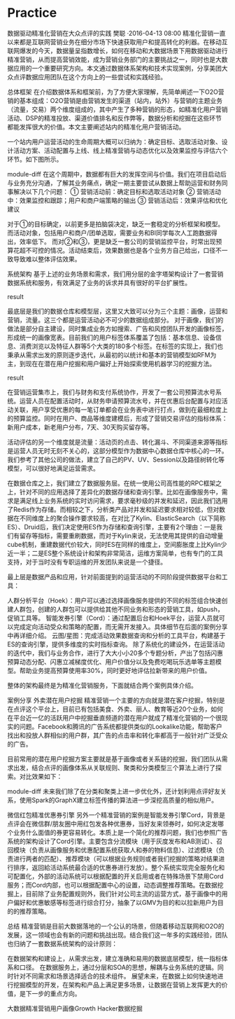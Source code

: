 # Practice

数据驱动精准化营销在大众点评的实践
樊聪 ·2016-04-13 08:00
精准化营销一直以来都是互联网营销业务在细分市场下快速获取用户和提高转化的利器。在移动互联网爆发的今天，数据量呈指数增长，如何在移动和大数据场景下用数据驱动进行精准营销，从而提高营销效能，成为营销业务部门的主要挑战之一，同时也是大数据应用的一个重要研究方向。本文通过数据体系架构和技术实现案例，分享美团大众点评数据应用团队在这个方向上的一些尝试和实践经验。

总体框架
在介绍数据体系和框架前，为了方便大家理解，先简单阐述一下O2O营销的基本组成：O2O营销是由营销发生的渠道（站内，站外）与营销的主题业务（流量，交易）两个维度组成的，其中产生了多种营销的形态，如精准化用户营销活动、DSP的精准投放、渠道价值排名和反作弊等，数据分析和挖掘在这些环节都能发挥很大的价值。本文主要阐述站内的精准化用户营销活动。

一个站内用户运营活动的生命周期大概可以归纳为：确定目标、选取活动对象、设计活动方案、活动配置与上线、线上精准营销与动态优化以及效果监控与评估六个环节。如下图所示。


module-diff
在这个周期中，数据都有巨大的发挥空间与价值。我们在项目启动后与业务充分沟通，了解其业务痛点，确定一期主要尝试从数据上帮助运营和财务同事解决以下几个问题：
① 营销活动前：确定目标和选取活动对象
② 营销活动中：效果监控和跟踪；用户和商户端策略的输出
③ 营销活动后：效果评估和优化建议

对于①的目标确定，以前更多是拍脑袋决定，缺乏一套稳定的分析框架和模型。而活动对象，包括用户和商户/团单选取，需要业务和BI同学每次人工跑数据得出，效率低下。
而对②和③，更是缺乏一套公司的营销监控平台，时常出现预算花超不可控的情况。活动结束后，效果数据也是各个业务方自己给出，口径不一致导致难以整体评估效果。

系统架构
基于上述的业务场景和需求，我们用分层的金字塔架构设计了一套营销数据系统和服务，有效满足了业务的诉求并具有很好的平台扩展性。

result

最底层是我们的数据仓库和模型层，这里又大致可以分为三个主题：画像，运营和营销，流量。这三个都是运营活动必不可少的数据组成部分。
对于画像，我们的做法是部分自主建设，同时集成业务方如搜索、广告和风控团队开发的画像标签，形成统一的画像宽表。目前我们的用户标签体系覆盖了包括：基本信息、设备信息、消费浏览以及特征人群等5个大类的180多个标签。在标签的实现上，我们也秉承从需求出发的原则逐步迭代，从最初的以统计和基本的营销模型如RFM为主，到现在在潜在用户挖掘和用户偏好上开始探索使用机器学习的挖掘方法。

result

在营销运营集市上，我们与财务和支付系统协作，开发了一套公司预算流水号系统。运营人员在配置活动时，从财务申请预算流水号，并在优惠后台配置与对应活动关联，用户享受优惠的每一笔订单都会在业务表中进行打点，做到在最细粒度上的预算监控。同时在用户、商品等维度建模后，形成了营销交易评估的指标体系：新用户成本，新老用户分布，7天、30天购买留存等。

活动评估的另一个维度就是流量：活动页的点击、转化漏斗、不同渠道来源等指标是运营人员无时无刻不关心的，这部分模型作为数据中心数据仓库中核心的一环。我们参考了其他公司的做法，建立了自己的PV、UV、Session以及路径树转化等模型，可以很好地满足运营需求。

在数据仓库之上，我们建立了数据服务层。在统一使用公司高性能的RPC框架之上，针对不同的应用选择了差异化的数据存储和查询引擎。比如在画像服务中，需求是满足线上业务系统的实时访问需求，要求毫秒级的并发和延迟，因此我们选用了Redis作为存储。而相较之下，分析类产品对并发和延迟要求相对较低，但对数据在不同维度上的聚合操作要求较高，在对比了Kylin、ElasticSearch（以下简称ES）、Druid后，我们决定使用ES作为存储和查询引擎，主要有2个理由：一是我们有留存等指标，需要重刷数据，而对于Kylin来说，无法使用其提供的自动增量cube机制，重建数据代价较大，同时ES在同样的维度上，空间膨胀度上比Kylin少近一半；二是ES整个系统设计和架构非常简洁，运维方案简单，也有专门的工具支持，对于当时没有专职运维的开发团队来说是一个捷径。

最上层是数据产品和应用，针对前面提到的运营活动的不同阶段提供数据平台和工具：

人群分析平台（Hoek）：用户可以通过选择画像服务提供的不同的标签组合快速创建人群包，创建的人群包可以提供给其他不同业务和形态的营销工具，如push，促销工具等。
智能发券引擎（Cord）：通过配置后台和Hoek平台，运营人员就可以完成定向活动受众和策略的配置，而无需开发接入。具体细节在后面的案例分享中再详细介绍。
云图/星图：完成活动效果数据查询和分析的工具平台，构建基于ES的查询引擎，提供多维度的实时指标查询。
除了系统化的建设外，在运营活动的迭代中，我们与业务合作，进行了大大小小20多个专题分析，产出了包括闪惠预算动态分配、闪惠立减梯度优化、用户价值分以及免费吃喝玩乐选单等主题模型。帮助业务提高预算使用率30%，同时更好地评估拉新带来的用户价值。

整体的架构最终是为精准化营销服务，下面就结合两个案例具体介绍。

案例分享
外卖潜在用户挖掘
精准营销一个主要的方向就是潜在客户挖掘，特别是在点评这个平台上，目前已有包括美食、外卖、丽人、教育等近20个业务，如何在平台近一亿的活跃用户中挖掘垂直频道的潜在用户就成了精准化营销的一个很现实的问题。Facebook和腾讯的广告系统都提供类似的Lookalike功能，帮助客户找出和投放人群相似的用户群，其广告的点击率和转化率都高于一般针对广泛受众的广告。

目前常用的潜在用户挖掘方案主要就是基于画像或者关系链的挖掘，我们团队从需求出发，结合点评的画像体系从关联规则、聚类和分类模型三个算法上进行了探索。对比效果如下：


module-diff
未来我们除了在分类和聚类上进一步优化外，还计划利用点评好友关系，使用Spark的GraphX建立标签传播的算法进一步深挖高质量的相似用户。

微信红包精准优惠券引擎
另外一个精准营销的案例是智能发券引擎Cord，背景是点评会在微信群/朋友圈中用红包发各种优惠券，当好友来领券时，如何决定发哪个业务什么面值的券更容易转化。本质上是一个简化的推荐问题，我们也参照广告系统的架构设计了Cord引擎。主要包含分流模块（用于灰度发布和AB测试）、召回模块（负责从画像服务和优惠配置系统获取人和券的物料信息）、过滤模块（负责进行两者的匹配）、推荐模块（可以根据业务规则或者我们挖掘的策略对结果进行排序，返回給活动系统最合适的优惠券进行发放）。整个系统实现完全服务化和可配置化，外部的活动系统可以根据配置的开关启用或者在特殊场景下禁用Cord服务；而Cord内部，也可以根据配置中心的设置，动态调整推荐策略。在数据挖掘上，目前除了业务配置规则外，我们针对公司主流的运营方式，基于画像中的用户偏好和优惠敏感等标签进行综合打分，抽象了以GMV为目的和以拉新用户为目的的推荐策略。

总结
精准营销是目前大数据落地的一个公认的场景，但随着移动互联网和O2O的发展，这一领域也会有新的问题和挑战出现。结合我们这一年多的实践经验，团队也归纳了一套数据系统架构的设计原则：

在数据架构和建设上，从需求出发，建立准确和易用的数据底层模型，统一指标体系和口径。
在数据服务上，通过分层和SOA的思想，解耦与业务系统的逻辑。同时针对不同需求和场景选择适合的技术组件。
展望未来，在数据上如何快速地进行挖掘模型的开发，在架构和产品上满足更多场景，让数据在营销上发挥更大的价值，是下一步的重点方向。

大数据精准营销用户画像Growth Hacker数据挖掘
